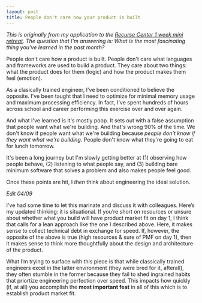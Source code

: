 ```yaml
---
layout: post
title: People don't care how your product is built
---
```


*This is originally from my application to the [Recurse Center 1 week mini retreat](https://www.recurse.com/blog/121-come-to-rc-for-a-one-week-retreat). The question that I'm answering is: What is the most fascinating thing you've learned in the past month?*

People don't care how a product is built. People don't care what languages and frameworks are used to build a product. They care about two things: what the product does for them (logic) and how the product makes them feel (emotion).

As a clasically trained engineer, I've been conditioned to believe the opposite. I've been taught that I need to optimize for minimal memory usage and maximum processing efficiency. In fact, I've spent hundreds of hours across school and career performing this exercise over and over again.

And what I've learned is it's mostly poop. It sets out with a false assumption that people want what we're building. And that's wrong 90% of the time. We don't know if people want what we're building because _people don't know if they want what we're building_. People don't know what they're going to eat for lunch tomorrow.

It's been a long journey but I'm slowly getting better at (1) observing how people behave, (2) listening to what people say, and (3) building bare minimum software that solves a problem and also makes people feel good. 

Once these points are hit, I _then_ think about engineering the ideal solution.

*Edit 04/09*

I've had some time to let this marinate and discuss it with colleagues. Here’s my updated thinking: it is situational. If you’re short on resources or unsure about whether what you build will have product market fit on day 1, I think that calls for a lean approach like the one I described above. Here, it makes sense to collect technical debt in exchange for speed. If, however, the opposite of the above is true (high resources & sure of PMF on day 1), then it makes sense to think more thoughtfully about the design and architecture of the product.

What I’m trying to surface with this piece is that while classically trained engineers excel in the latter environment (they were bred for it, afterall), they often stumble in the former because they fail to shed ingrained habits that priortize engineering perfection over speed. This impacts how quickly (if, at all) you accomplish the **most important feat** in all of this which is to establish product market fit.
